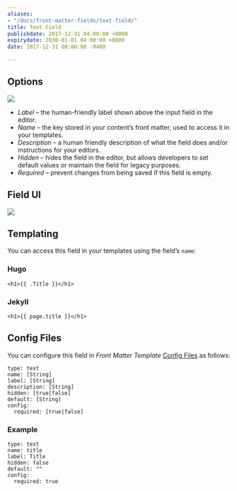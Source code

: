 ```yaml
---
aliases:
- "/docs/front-matter-fields/text-field/"
title: Text Field
publishdate: 2017-12-31 04:00:00 +0000
expirydate: 2030-01-01 04:00:00 +0000
date: 2017-12-31 00:00:00 -0400

---
```

## Options
![](/uploads/2018/01/text-options.png)

* _Label_ – the human-friendly label shown above the input field in the editor.
* _Name_ – the key stored in your content’s front matter, used to access it in your templates.
* _Description_ – a human friendly description of what the field does and/or instructions for your editors.
* _Hidden_ – hides the field in the editor, but allows developers to set default values or maintain the field for legacy purposes.
* _Required_ – prevent changes from being saved if this field is empty.

## Field UI
![](/uploads/2018/01/text-preview.png)


## Templating
You can access this field in your templates using the field’s `name`:

### Hugo

    <h1>{{ .Title }}</h1> 

### Jekyll

    <h1>{{ page.title }}</h1> 

## Config Files

You can configure this field in _Front Matter Template_ [Config Files](/docs/settings/config-files/) as follows:

    type: text
    name: [String]
    label: [String]
    description: [String]
    hidden: [true|false]
    default: [String]
    config:
      required: [true|false]

### Example
    type: text
    name: title
    label: Title
    hidden: false
    default: ""
    config:
      required: true